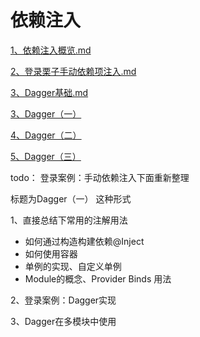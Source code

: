# 依赖注入

[1、依赖注入概览.md](./mds/1、依赖注入概览.md)

[2、登录栗子手动依赖项注入.md](./mds/2、登录栗子手动依赖项注入.md)

[3、Dagger基础.md](./mds/3、Dagger基础.md)

[3、Dagger（一）](./mds/3、Dagger（一）.md)

[4、Dagger（二）](./mds/4、Dagger（二）.md)

[5、Dagger（三）](./mds/5、Dagger（三）.md)


todo： 登录案例：手动依赖注入下面重新整理

标题为Dagger（一） 这种形式

1、直接总结下常用的注解用法

- 如何通过构造构建依赖@Inject
- 如何使用容器
- 单例的实现、自定义单例
- Module的概念、Provider Binds 用法

2、登录案例：Dagger实现

3、Dagger在多模块中使用

